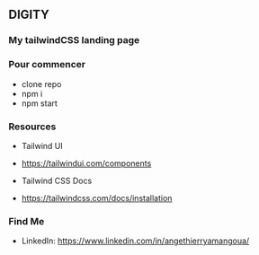 ## DIGITY


### My tailwindCSS landing page


### Pour commencer

- clone repo
- npm i
- npm start

### Resources

- Tailwind UI
- https://tailwindui.com/components

- Tailwind CSS Docs
- https://tailwindcss.com/docs/installation


### Find Me

- LinkedIn: https://www.linkedin.com/in/angethierryamangoua/